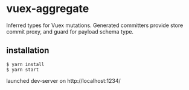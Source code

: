 # vuex-aggregate
Inferred types for Vuex mutations.
Generated committers provide store commit proxy, and guard for payload schema type.

## installation

```
$ yarn install
$ yarn start
```

launched dev-server on http://localhost:1234/
